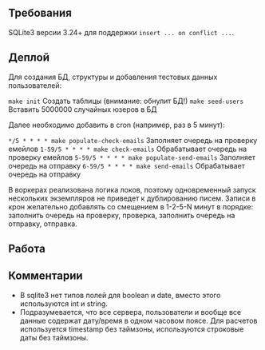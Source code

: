 Требования
----------

SQLite3 версии 3.24+ для поддержки `insert ... on conflict ...`.


Деплой
------

Для создания БД, структуры и добавления тестовых данных пользователей:

`make init`               Создать таблицы (внимание: обнулит БД!)
`make seed-users`         Вставить 5000000 случайных юзеров в БД

Далее необходимо добавить в cron (например, раз в 5 минут):

`*/5 * * * * make populate-check-emails`        Заполняет очередь на проверку емейлов
`1-59/5 * * * * make check-emails`              Обрабатывает очередь на проверку емейлов
`5-59/5 * * * * make populate-send-emails`      Заполняет очередь на отправку
`6-59/5 * * * * make send-emails`               Обрабатывает очередь на отправку

В воркерах реализована логика локов, поэтому одновременный запуск нескольких экземпляров не приведет к дублированию писем.
Записи в крон желательно добавлять со смещением в 1-2-5-N минут в порядке: заполнить очередь на проверку, проверка, заполнить очередь на отправку, отправка.

Работа
------

Комментарии
-----------

* В sqlite3 нет типов полей для boolean и date, вместо этого используются int и string.
* Подразумевается, что все сервера, пользователи и вообще все данные содержат дату/время в одном часовом поясе. Для расчетов используется timestamp без таймзоны, используются строковые даты без таймзоны.

